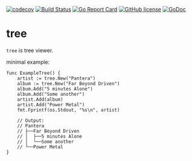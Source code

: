 [![codecov](https://codecov.io/gh/Konstantin8105/tree/branch/master/graph/badge.svg)](https://codecov.io/gh/Konstantin8105/tree)
[![Build Status](https://travis-ci.org/Konstantin8105/tree.svg?branch=master)](https://travis-ci.org/Konstantin8105/tree)
[![Go Report Card](https://goreportcard.com/badge/github.com/Konstantin8105/tree)](https://goreportcard.com/report/github.com/Konstantin8105/tree)
[![GitHub license](https://img.shields.io/badge/license-MIT-blue.svg)](https://raw.githubusercontent.com/Konstantin8105/c4go/master/LICENSE)
[![GoDoc](https://godoc.org/github.com/Konstantin8105/tree?status.svg)](https://godoc.org/github.com/Konstantin8105/tree)

# tree

`tree` is tree viewer.

minimal example:
```
func ExampleTree() {
	artist := tree.New("Pantera")
	album := tree.New("Far Beyond Driven")
	album.Add("5 minutes Alone")
	album.Add("Some another")
	artist.Add(album)
	artist.Add("Power Metal")
	fmt.Fprintf(os.Stdout, "%s\n", artist)

	// Output:
	// Pantera
	// ├──Far Beyond Driven
	// │  ├──5 minutes Alone
	// │  └──Some another
	// └──Power Metal
}
```
